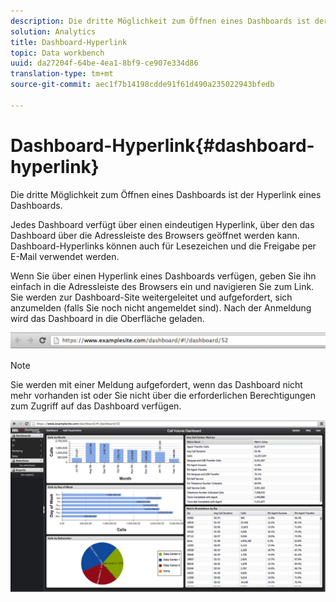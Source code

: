 ```yaml
---
description: Die dritte Möglichkeit zum Öffnen eines Dashboards ist der Hyperlink eines Dashboards.
solution: Analytics
title: Dashboard-Hyperlink
topic: Data workbench
uuid: da27204f-64be-4ea1-8bf9-ce907e334d86
translation-type: tm+mt
source-git-commit: aec1f7b14198cdde91f61d490a235022943bfedb

---
```



# Dashboard-Hyperlink{#dashboard-hyperlink}

Die dritte Möglichkeit zum Öffnen eines Dashboards ist der Hyperlink eines Dashboards.

Jedes Dashboard verfügt über einen eindeutigen Hyperlink, über den das Dashboard über die Adressleiste des Browsers geöffnet werden kann. Dashboard-Hyperlinks können auch für Lesezeichen und die Freigabe per E-Mail verwendet werden.

Wenn Sie über einen Hyperlink eines Dashboards verfügen, geben Sie ihn einfach in die Adressleiste des Browsers ein und navigieren Sie zum Link. Sie werden zur Dashboard-Site weitergeleitet und aufgefordert, sich anzumelden (falls Sie noch nicht angemeldet sind). Nach der Anmeldung wird das Dashboard in die Oberfläche geladen.

![](assets/db_hyperlink.png)

>[!NOTE]
>
>Sie werden mit einer Meldung aufgefordert, wenn das Dashboard nicht mehr vorhanden ist oder Sie nicht über die erforderlichen Berechtigungen zum Zugriff auf das Dashboard verfügen.

![](assets/db_hyperlink2.png)

